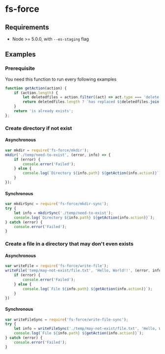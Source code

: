 
# fs-force

## Requirements

 * Node >= 5.0.0, with `--es-staging` flag

## Examples

### Prerequisite

You need this function to run every following examples

```javascript
function getAction(action) {
    if (action.length) {
        let deletedfiles = action.filter((act) => act.type === 'delete');
        return deletedfiles.length ? `has replaced ${deletedfiles.join(', ')}` : 'has come to exists';
    }
    return 'is already exists';
};
```

### Create directory if not exist

#### Asynchronous

```javascript
var mkdir = require('fs-force/mkdir');
mkdir('./temp/need-to-exist', (error, info) => {
    if (error) {
        console.error('Failed');
    } else {
        console.log(`Directory ${info.path} ${getAction(info.action)}`);
    }
});
```

#### Synchronous

```javascript
var mkdirSync = require('fs-force/mkdir-sync');
try {
    let info = mkdirSync('./temp/need-to-exist');
    console.log(`Directory ${info.path} ${getAction(info.action)}`);
} catch (error) {
    console.error('Failed');
}
```

### Create a file in a directory that may don't even exists

#### Asynchronous

```javascript
var writeFile = require('fs-force/write-file');
writeFile('temp/may-not-exist/file.txt', 'Hello, World!!', (error, info) => {
    if (error) {
        console.error('Failed');
    } else {
        console.log(`File ${info.path} ${getAction(info.action)}`);
    }
})
```

#### Synchronous

```javascript
var writeFileSync = require('fs-force/write-file-sync');
try {
    let info = writeFileSync('./temp/may-not-exist/file.txt', 'Hello, World!!');
    console.log(`File ${info.path} ${getAction(info.action)}`);
} catch (error) {
    console.error('Failed');
}
```
